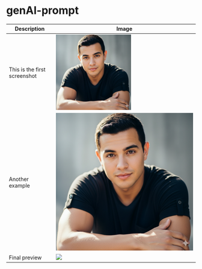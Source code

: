 # genAI-prompt
| Description | Image |
|-------------|-------|
| This is the first screenshot |<img src="images/sample1.png" width="200"/> |
| Another example | ![Screenshot 2](images/sample1.png) |
| Final preview | <img src="images/sample2.png" width="200"/> |
